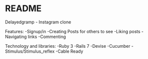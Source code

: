 # README
Delayedgramp - Instagram clone

Features:
    -Signup/in
    -Creating Posts for others to see
    -Liking posts
    -Navigating links
    -Commenting

Technology and libraries:
    -Ruby 3
    -Rails 7
    -Devise
    -Cucumber
    -Stimulus/Stimulus_reflex
    -Cable Ready
